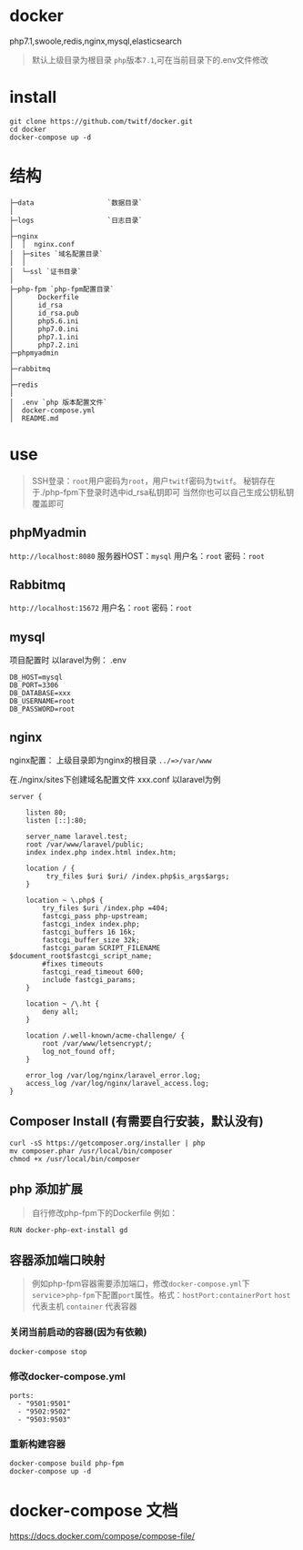 # docker
php7.1,swoole,redis,nginx,mysql,elasticsearch
> 默认上级目录为根目录 `php`版本`7.1`,可在当前目录下的.env文件修改
# install

```
git clone https://github.com/twitf/docker.git
cd docker
docker-compose up -d
```

# 结构
```
├─data        			`数据目录`
│ 
├─logs        			`日志目录`
│  
├─nginx
│  │  nginx.conf
│  ├─sites `域名配置目录`
│  │      
│  └─ssl `证书目录`
│          
├─php-fpm `php-fpm配置目录`
│      Dockerfile
│      id_rsa
│      id_rsa.pub
│      php5.6.ini
│      php7.0.ini
│      php7.1.ini
│      php7.2.ini  
├─phpmyadmin
│    
├─rabbitmq
│    
├─redis
│
│  .env `php 版本配置文件`
│  docker-compose.yml
│  README.md   
```
# use

> SSH登录：`root`用户密码为`root`，用户`twitf`密码为`twitf`。 秘钥存在于./php-fpm下登录时选中id_rsa私钥即可 当然你也可以自己生成公钥私钥覆盖即可
## phpMyadmin
`http://localhost:8080`
服务器HOST：`mysql`
用户名：`root`
密码：`root`

## Rabbitmq

`http://localhost:15672`
用户名：`root`
密码：`root`

## mysql

项目配置时 以laravel为例： .env

```
DB_HOST=mysql
DB_PORT=3306
DB_DATABASE=xxx
DB_USERNAME=root
DB_PASSWORD=root
```
## nginx
nginx配置： 
上级目录即为nginx的根目录
`../=>/var/www`

在./nginx/sites下创建域名配置文件 xxx.conf  以laravel为例
```
server {

    listen 80;
    listen [::]:80;

    server_name laravel.test;
    root /var/www/laravel/public;
    index index.php index.html index.htm;

    location / {
         try_files $uri $uri/ /index.php$is_args$args;
    }

    location ~ \.php$ {
        try_files $uri /index.php =404;
        fastcgi_pass php-upstream;
        fastcgi_index index.php;
        fastcgi_buffers 16 16k;
        fastcgi_buffer_size 32k;
        fastcgi_param SCRIPT_FILENAME $document_root$fastcgi_script_name;
        #fixes timeouts
        fastcgi_read_timeout 600;
        include fastcgi_params;
    }

    location ~ /\.ht {
        deny all;
    }

    location /.well-known/acme-challenge/ {
        root /var/www/letsencrypt/;
        log_not_found off;
    }

    error_log /var/log/nginx/laravel_error.log;
    access_log /var/log/nginx/laravel_access.log;
}
```
## Composer Install (有需要自行安装，默认没有)

```
curl -sS https://getcomposer.org/installer | php
mv composer.phar /usr/local/bin/composer
chmod +x /usr/local/bin/composer
```

## php 添加扩展
> 自行修改php-fpm下的Dockerfile 例如：

```
RUN docker-php-ext-install gd
```

## 容器添加端口映射

> 例如php-fpm容器需要添加端口，修改`docker-compose.yml`下`service`>`php-fpm`下配置`port`属性。格式：`hostPort:containerPort`  `host`代表主机   `container` 代表容器

### 关闭当前启动的容器(因为有依赖)

```
docker-compose stop
```
### 修改docker-compose.yml

```
ports:
  - "9501:9501"
  - "9502:9502"
  - "9503:9503"
```
### 重新构建容器

```
docker-compose build php-fpm
docker-compose up -d
```

# docker-compose 文档

https://docs.docker.com/compose/compose-file/
